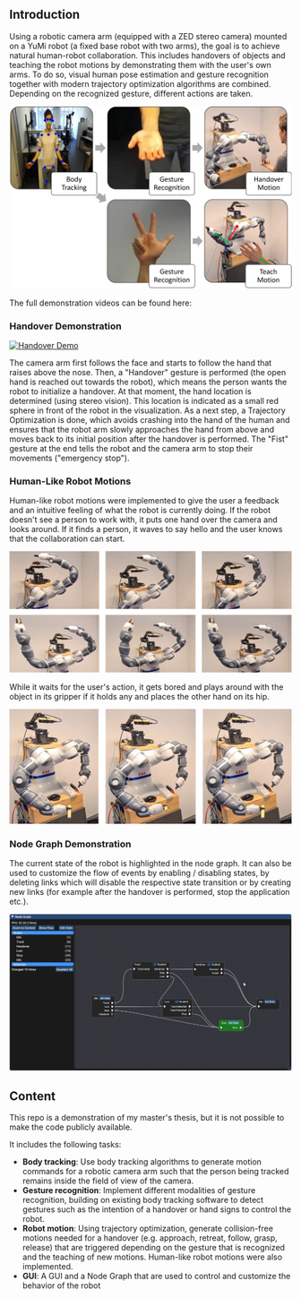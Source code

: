 ## Introduction
Using a robotic camera arm (equipped with a ZED stereo camera) mounted on a YuMi robot (a fixed base robot with two arms), the goal is to achieve natural human-robot collaboration. This includes handovers of objects and teaching the robot motions by demonstrating them with the user's own arms. To do so, visual human pose estimation and gesture recognition together with modern trajectory optimization algorithms are combined. Depending on the recognized gesture, different actions are taken.

<img src="overviewIntroduction.png" />

The full demonstration videos can be found here:


### Handover Demonstration
[![Handover Demo]({https://drive.google.com/file/d/1zbI6nMTDBpbLEQrmlgo5-kln2L_NABVw/view?usp=sharing})]({https://drive.google.com/file/d/1f_R8vNQxLGKPczpm5T8_Konl_s7dW4F7/view?usp=sharing} "Handover Demo")

The camera arm first follows the face and starts to follow the hand that raises above the nose.
Then, a "Handover" gesture is performed (the open hand is reached out towards the robot), which means the person wants the robot to initialize a handover.
At that moment, the hand location is determined (using stereo vision). This location is indicated as a small red sphere in front of the robot in the visualization.
As a next step, a Trajectory Optimization is done, which avoids crashing into the hand of the human and ensures that the robot arm slowly approaches the hand from above and moves back to its initial position after the handover is performed.
The "Fist" gesture at the end tells the robot and the camera arm to stop their movements ("emergency stop").


### Human-Like Robot Motions
Human-like robot motions were implemented to give the user a feedback and an intuitive feeling of what the robot is currently doing.
If the robot doesn't see a person to work with, it puts one hand over the camera and looks around. If it finds a person, it waves to say hello and the user knows that the collaboration can start.

<img src="lookAroundWaveDemo.png" />

While it waits for the user's action, it gets bored and plays around with the object in its gripper if it holds any and places the other hand on its hip.

<img src="playAroundDemo.png" />


### Node Graph Demonstration
The current state of the robot is highlighted in the node graph. It can also be used to customize the flow of events by enabling / disabling states, by deleting links which will disable the respective state transition
or by creating new links (for example after the handover is performed, stop the application etc.).

<img src="imguiDemo.gif" />


## Content

This repo is a demonstration of my master's thesis, but it is not possible to make the code publicly available.

It includes the following tasks:
- **Body tracking**: Use body tracking algorithms to generate motion commands for a robotic camera arm such that the person being tracked remains inside the field of view of the camera. 
- **Gesture recognition**: Implement different modalities of gesture recognition, building on existing body tracking software to detect gestures such as the intention of a handover or hand signs to control the robot.
- **Robot motion**: Using trajectory optimization, generate collision-free motions needed for a handover (e.g. approach, retreat, follow, grasp, release) that are triggered depending on the gesture that is recognized and the teaching of new motions. Human-like robot motions were also implemented.
- **GUI**: A GUI and a Node Graph that are used to control and customize the behavior of the robot
